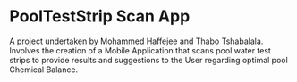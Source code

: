 # PoolTestStrip Scan App
 A project undertaken by Mohammed Haffejee and Thabo Tshabalala.  Involves the creation of a Mobile Application that scans pool water test strips to provide results and suggestions to the User regarding optimal pool Chemical Balance. 

